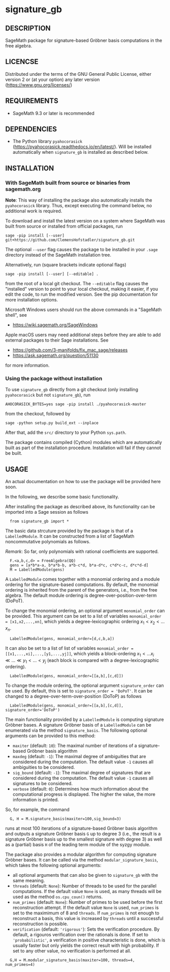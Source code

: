 # signature_gb

## DESCRIPTION

SageMath package for signature-based Gröbner basis computations in the free algebra.

## LICENCSE

Distributed under the terms of the GNU General Public License, either version 2 or (at your option) any later version (https://www.gnu.org/licenses/)

## REQUIREMENTS

- SageMath 9.3 or later is recommended

## DEPENDENCIES

- The Python library `pyahocorasick` (https://pyahocorasick.readthedocs.io/en/latest/).
  Will be installed automatically when `signature_gb` is installed as described below.
  

## INSTALLATION

### With SageMath built from source or binaries from sagemath.org

**Note**: This way of installing the package also automatically installs the `pyahocorasick` library.
Thus, except executing the command below, no additional work is required.

To download and install the latest version on a system where SageMath
was built from source or installed from official packages, run

    sage -pip install [--user] git+https://github.com/ClemensHofstadler/signature_gb.git
    
The optional `--user` flag causes the package to be installed in your `.sage`
directory instead of the SageMath installation tree.

Alternatively, run (square brackets indicate optional flags)

    sage -pip install [--user] [--editable] .

from the root of a local git checkout. The `--editable` flag causes the
"installed" version to point to your local checkout, making it easier,
if you edit the code, to run the modified version. See the pip documentation
for more installation options.

Microsoft Windows users should run the above commands in a "SageMath shell", see

- https://wiki.sagemath.org/SageWindows

Apple macOS users may need additional steps before they are able to add external
packages to their Sage installations. See

- https://github.com/3-manifolds/fix_mac_sage/releases
- https://ask.sagemath.org/question/51130

for more information.

### Using the package without installation

To use `signature_gb` directly from a git checkout (only installing `pyahocorasick` but not `signature_gb`), run

    AHOCORASICK_BYTES=yes sage -pip install ./pyahocorasick-master
    
from the checkout, followed by

    sage -python setup.py build_ext --inplace

After that, add the `src/` directory to your Python `sys.path`.

The package contains compiled (Cython) modules which are automatically built as
part of the installation procedure. Installation will fail if they cannot be
built.


## USAGE

An actual documentation on how to use the package will be provided here soon.

In the following, we describe some basic functionality.

After installing the package as described above, its functionality can be 
imported into a Sage session as follows
```
  from signature_gb import *
```
The basic data strcuture provided by the package is that of a `LabelledModule`.
It can be constructed from a list of SageMath noncommutative polynomials as follows.

*Remark*: So far, only polynomials with rational coefficients are supported.

```
  F.<a,b,c,d> = FreeAlgebra(QQ)
  gens = [a*b*a-a, b*a*b-b, a*b-c*d, b*a-d*c, c*d*c-c, d*c*d-d]
  M = LabelledModule(gens)
```
A `LabelledModule` comes together with a monomial ordering and a module ordering for the signature-based
computations. By default, the monomial ordering is inherited from the parent of the generators, i.e.,
from the free algebra. The default module ordering is degree-over-position-over-term (DoPoT).

To change the monomial ordering, an optional argument `monomial_order` can be provided.
This argument can be set to a list of variables `monomial_order = [x1,x2,...,xn]`, 
which yields a degree-lexicographic ordering $x_1 < x_2 < \dots x_n$.
```
  LabelledModule(gens, monomial_order=[d,c,b,a])
```
It can also be set to a list of list of variables `monomial_order = [[x1,...,xi],...,[y1,...,yj]]`,
which yields a block-ordering $x_1 < \dots x_i \ll \dots \ll y_1 < \dots < y_j$ (each block is compared with a degree-lexicographic ordering).
```
  LabelledModule(gens, monomial_order=[[a,b],[c,d]])
```
To change the module ordering, the optional argument `signature_order` can be used.
By default, this is set to `signature_order = 'DoPoT'`. It can be changed to a 
degree-over-term-over-position (DoToP) as follows
```
  LabelledModule(gens, monomial_order=[[a,b],[c,d]], signature_order='DoToP')
```

The main functionality provided by a `LabelledModule` is computing signature Gröbner bases.
A signature Gröbner basis of a `LabelledModule` can be enumerated via the method `signature_basis`.
The following optional arguments can be provided to this method:
- `maxiter` (default: `10`): The maximal number of iterations of a signature-based Gröbner basis algorithm
- `maxdeg` (default: `-1`): The maximal degree of ambiguities that are considered during the computation.
  The default value `-1` causes all ambiguities to be considered.
- `sig_bound` (default: `-1`): The maximal degree of signatures that are considered during the computation.
  The default value `-1` causes all signatures to be considered.
- `verbose` (default: `0`): Determines how much information about the computational progress is displayed.
  The higher the value, the more information is printed.

So, for example, the command
```
  G, H = M.signature_basis(maxiter=100,sig_bound=3)
```
runs at most 100 iterations of a signature-based Gröbner basis algorithm and outputs a signature Gröbner basis
`G` up to degree 3 (i.e., the result is a signature Gröbner basis up to the smallest signature with degree 3)
as well as a (partial) basis `H` of the leading term module of the syzgy module.

The package also provides a modular algorithm for computing signature Gröbner bases.
It can be called via the method `modular_signature_basis`, which takes the following optional arguments:
- all optional arguments that can also be given to `signature_gb` with the same meaning.
- `threads` (default: `None`): Number of threads to be used for the parallel computations. If the default value
  `None` is used, as many threads will be used as the method `os.cpu_coun()` returns.
- `num_primes` (default: `None`): Number of primes to be used before the first reconstruction attempt.
  If the default value `None` is used, `num_primes` is set to the maximimum of 8 and `threads`.
  If `num_primes` is not enough to reconstruct a basis, this value is increased by `threads` until a successful reconstruction is possible.
- `verification` (default: `'rigorous'`): Sets the verification procedure. By default, a rigouros verification over the rationals is done.
  If set to `'probabilistic'`, a verification in positive characteristic is done, which is usually faster but only yields the correct result with
  high probability. If set to any other value, no verification is performed at all.
```
  G,H = M.modular_signature_basis(maxiter=100, threads=4, num_primes=4)
```
  
